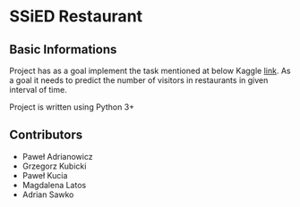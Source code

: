 # SSiED Restaurant

## Basic Informations

Project has as a goal implement the task mentioned at below Kaggle [link](https://www.kaggle.com/c/recruit-restaurant-visitor-forecasting). As a goal it needs to predict the number of visitors in restaurants in given interval of time.

Project is written using Python 3+

## Contributors

- Paweł Adrianowicz
- Grzegorz Kubicki
- Paweł Kucia
- Magdalena Latos
- Adrian Sawko